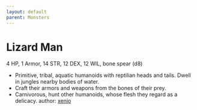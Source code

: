 ```yaml
---
layout: default
parent: Monsters
---
```

# Lizard Man
4 HP, 1 Armor, 14 STR, 12 DEX, 12 WIL, bone spear (d8)
- Primitive, tribal, aquatic humanoids with reptilian heads and tails. Dwell in jungles nearby bodies of water.
- Craft their armors and weapons from the bones of their prey.
- Carnivorous, hunt other humanoids, whose flesh they regard as a delicacy.
author: [xenio](https://xenioinabottle.blogspot.com/2021/03/classic-monsters-for-cairnito-part-2.html)
